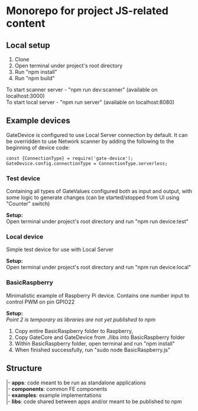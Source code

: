 # Monorepo for project JS-related content

## Local setup
1. Clone
2. Open terminal under project's root directory
3. Run "npm install"
4. Run "npm build"

To start scanner server - "npm run dev:scanner" (available on localhost:3000) \
To start local server - "npm run server" (available on localhost:8080)

## Example devices
GateDevice is configured to use Local Server connection by default.
It can be overridden to use Network scanner by adding the following to the beginning of device code:

    const {ConnectionType} = require('gate-device');
    GateDevice.config.connectionType = ConnectionType.serverless;

### Test device
Containing all types of GateValues configured both as input and output,
with some logic to generate changes (can be started/stopped from UI using "Counter" switch)

**Setup:** \
Open terminal under project's root directory and run "npm run device:test"

### Local device
Simple test device for use with Local Server

**Setup:** \
Open terminal under project's root directory and run "npm run device:local"

### BasicRaspberry
Minimalistic example of Raspberry Pi device.
Contains one number input to control PWM on pin GPIO22

**Setup:** \
*Point 2 is temporary as libraries are not yet published to npm*

1. Copy entire BasicRaspberry folder to Raspberry,
2. Copy GateCore and GateDevice from ./libs into BasicRaspberry folder
3. Within BasicRaspberry folder, open terminal and run "npm install"
4. When finished successfully, run "sudo node BasicRaspberry.js"

## Structure
|- **apps**: code meant to be run as standalone applications \
|- **components**: common FE components \
|- **examples**: example implementations \
|- **libs**: code shared between apps and/or meant to be published to npm